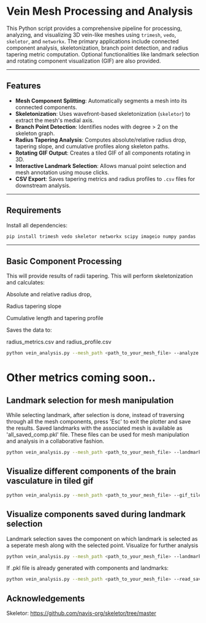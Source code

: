 # Vein Mesh Processing and Analysis

This Python script provides a comprehensive pipeline for processing, analyzing, and visualizing 3D vein-like meshes using `trimesh`, `vedo`, `skeletor`, and `networkx`.
The primary applications include connected component analysis, skeletonization, branch point detection, and radius tapering metric computation. Optional functionalities like landmark selection and rotating component visualization (GIF) are also provided.

---

## Features

- **Mesh Component Splitting**: Automatically segments a mesh into its connected components.
- **Skeletonization**: Uses wavefront-based skeletonization (`skeletor`) to extract the mesh's medial axis.
- **Branch Point Detection**: Identifies nodes with degree > 2 on the skeleton graph.
- **Radius Tapering Analysis**: Computes absolute/relative radius drop, tapering slope, and cumulative profiles along skeleton paths.
- **Rotating GIF Output**: Creates a tiled GIF of all components rotating in 3D.
- **Interactive Landmark Selection**: Allows manual point selection and mesh annotation using mouse clicks.
- **CSV Export**: Saves tapering metrics and radius profiles to `.csv` files for downstream analysis.

----

## Requirements

Install all dependencies:

```bash
pip install trimesh vedo skeletor networkx scipy imageio numpy pandas
```
---

## Basic Component Processing

This will provide results of radii tapering.
This will perform skeletonization and calculates: 

Absolute and relative radius drop,

Radius tapering slope

Cumulative length and tapering profile

Saves the data to:

radius_metrics.csv and radius_profile.csv


```bash
python vein_analysis.py --mesh_path <path_to_your_mesh_file> --analyze
```
# Other metrics coming soon..
## Landmark selection for mesh manipulation

While selecting landmark, after selection is done, instead of traversing through all the mesh components, press 'Esc' to exit the plotter and save the results. Saved landmarks with the associated mesh is available as 'all_saved_comp.pkl' file. These files can be used for mesh manipulation and analysis in a collaborative fashion.

```bash
python vein_analysis.py --mesh_path <path_to_your_mesh_file> --landmark_select
```
## Visualize different components of the brain vasculature in tiled gif
```bash
python vein_analysis.py --mesh_path <path_to_your_mesh_file> --gif_tiles
```
## Visualize components saved during landmark selection
Landmark selection saves the component on which landmark is selected as a seperate mesh along with the selected point. Visualize for further analysis

```bash
python vein_analysis.py --mesh_path <path_to_your_mesh_file> --landmark_select --read_saved_comp
```
If .pkl file is already generated with components and landmarks:

```bash
python vein_analysis.py --mesh_path <path_to_your_mesh_file> --read_saved_comp
```

## Acknowledgements
Skeletor: https://github.com/navis-org/skeletor/tree/master




